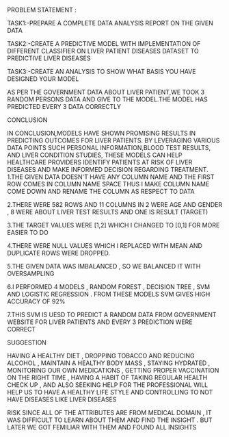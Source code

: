 PROBLEM STATEMENT :

TASK1:-PREPARE A COMPLETE DATA ANALYSIS REPORT ON THE GIVEN DATA

TASK2:-CREATE A PREDICTIVE MODEL WITH IMPLEMENTATION OF DIFFERENT CLASSIFIER ON LIVER PATIENT DISEASES DATASET TO PREDICTIVE LIVER DISEASES

TASK3:-CREATE AN ANALYSIS TO SHOW WHAT BASIS YOU HAVE DESIGNED YOUR MODEL



AS PER THE GOVERNMENT DATA ABOUT LIVER PATIENT,WE TOOK 3 RANDOM PERSONS DATA AND GIVE TO THE MODEL.THE MODEL HAS PREDICTED EVERY 3 DATA CORRECTLY


CONCLUSION

IN CONCLUSION,MODELS HAVE SHOWN PROMISING RESULTS IN PREDICTING OUTCOMES FOR LIVER PATIENTS. BY LEVERAGING VARIOUS DATA POINTS SUCH PERSONAL INFORMATION,BLOOD TEST RESULTS, AND LIVER CONDITION STUDIES, THESE MODELS CAN HELP HEALTHCARE PROVIDERS IDENTIFY PATIENTS AT RISK OF LIVER DISEASES AND MAKE INFORMED DECISION REGARDING TREATMENT.
1.THE GIVEN DATA DOESN'T HAVE ANY COLUMN NAME AND THE FIRST ROW COMES IN COLUMN NAME SPACE THUS I MAKE COLUMN NAME COME DOWN AND RENAME THE COLUMN AS RESPECT TO DATA

2.THERE WERE 582 ROWS AND 11 COLUMNS IN 2 WERE AGE AND GENDER , 8 WERE ABOUT LIVER TEST RESULTS AND ONE IS RESULT (TARGET)

3.THE TARGET VALUES WERE [1,2] WHICH I CHANGED TO [0,1] FOR MORE EASIER TO DO

4.THERE WERE NULL VALUES WHICH I REPLACED WITH MEAN AND DUPLICATE ROWS WERE DROPPED.

5.THE GIVEN DATA WAS IMBALANCED , SO WE BALANCED IT WITH OVERSAMPLING

6.I PERFORMED 4 MODELS , RANDOM FOREST , DECISION TREE , SVM AND LOGISTIC REGRESSION . FROM THESE MODELS SVM GIVES HIGH ACCURACY OF 92%

7.THIS SVM IS UESD TO PREDICT A RANDOM DATA FROM GOVERNMENT WEBSITE FOR LIVER PATIENTS AND EVERY 3 PREDICTION WERE CORRECT

SUGGESTION

HAVING A HEALTHY DIET , DROPPING TOBACCO AND REDUCING ALCOHOL , MAINTAIN A HEALTHY BODY MASS , STAYING HYDRATED , MONITORING OUR OWN MEDICATIONS , GETTING PROPER VACCINATION ON THE RIGHT TIME , HAVING A HABIT OF TAKING REGULAR HEALTH CHECK UP , AND ALSO SEEKING HELP FOR THE PROFESSIONAL WILL HELP US TO HAVE A HEALTHY LIFE STYLE AND CONTROLLING TO NOT HAVE DISEASES LIKE LIVER DISEASES


RISK
SINCE ALL OF THE ATTRIBUTES ARE FROM MEDICAL DOMAIN , IT WAS DIFFICULT TO LEARN ABOUT THEM AND FIND THE INSIGHT . BUT LATER WE GOT FEMILIAR WITH THEM AND FOUND ALL INSIGHTS
